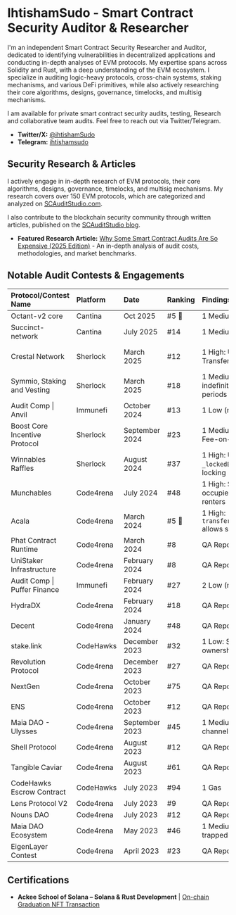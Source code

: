 # IhtishamSudo - Smart Contract Security Auditor & Researcher

I'm an independent Smart Contract Security Researcher and Auditor, dedicated to identifying vulnerabilities in decentralized applications and conducting in-depth analyses of EVM protocols. My expertise spans across Solidity and Rust, with a deep understanding of the EVM ecosystem. I specialize in auditing logic-heavy protocols, cross-chain systems, staking mechanisms, and various DeFi primitives, while also actively researching their core algorithms, designs, governance, timelocks, and multisig mechanisms.

I am available for private smart contract security audits, testing, Research and collaborative team audits. Feel free to reach out via Twitter/Telegram.

-   **Twitter/X:** [@ihtishamSudo](https://twitter.com/ihtishamSudo)
-   **Telegram:** [ihtishamsudo](https://t.me/ihtishamsudo)

## Security Research & Articles

I actively engage in in-depth research of EVM protocols, their core algorithms, designs, governance, timelocks, and multisig mechanisms. My research covers over 150 EVM protocols, which are categorized and analyzed on [SCAuditStudio.com](https://scauditstudio.com/categories).

I also contribute to the blockchain security community through written articles, published on the [SCAuditStudio blog](https://scauditstudio.com/blog).

-   **Featured Research Article:** [Why Some Smart Contract Audits Are So Expensive (2025 Edition)](https://scauditstudio.com/blog/Why-Some-Smart-Contract-Audits-Are-So-Expensive-(2025-Edition)) - An in-depth analysis of audit costs, methodologies, and market benchmarks.

## Notable Audit Contests & Engagements

| Protocol/Contest Name          | Platform  | Date         | Ranking | Findings (High/Medium)                                  | Links                                                                                                                                                                                                                                                          |
| :----------------------------- | :-------- | :----------- | :------ | :-------------------------------------------------------- | :----------------------------------------------------------------------------------------------------------------------------------------------------------------------------------------------------------------------------------------------------------- |
| Octant-v2 core              | Cantina   | Oct 2025      | #5 🏅     | 1 Medium (not yet public)                                 | [Competition](https://cantina.xyz/code/917d796b-48d0-41d0-bb40-be137b7d3db5)  
| Succinct-network             | Cantina   | July 2025    | #14     | 1 Medium (not yet public)                                 | [Competition](https://cantina.xyz/competitions/bd882748-077e-4e55-853f-f8df70109dbb)                                                                                                                                                                            |
| Crestal Network                | Sherlock  | March 2025   | #12     | 1 High: Unauthorized Token Transfers                      | [Contest 755](https://audits.sherlock.xyz/contests/755), [Issue #578](https://github.com/sherlock-audit/2025-03-crestal-network-judging/issues/578)                                                                                                            |
| Symmio, Staking and Vesting    | Sherlock  | March 2025   | #18     | 1 Medium: Malicious actors indefinitely extend reward periods | [Contest 838](https://audits.sherlock.xyz/contests/838), [Issue #488](https://github.com/sherlock-audit/2025-03-symm-io-stacking-judging/issues/488)                                                                                                            |
| Audit Comp \| Anvil            | Immunefi  | October 2024 | #13     | 1 Low (not yet public)                                    | [Competition](https://immunefi.com/audit-competition/audit-comp-anvil)                                                                                                                                                                                       |
| Boost Core Incentive Protocol  | Sherlock  | September 2024| #23     | 1 Medium: Doesn't support Fee-on-Transfer Tokens          | [Contest 426](https://audits.sherlock.xyz/contests/426), [Issue #241](https://github.com/sherlock-audit/2024-06-boost-aa-wallet-judging/issues/241)                                                                                                            |
| Winnables Raffles              | Sherlock  | August 2024  | #37     | 1 High: Unupdated `_lockedETH` leads to fund locking      | [Contest 516](https://audits.sherlock.xyz/contests/516), [Issue #431](https://github.com/sherlock-audit/2024-08-winnables-raffles-judging/issues/431)                                                                                                            |
| Munchables                     | Code4rena | July 2024    | #48     | 1 High: Single plot can be occupied by multiple renters   | [Audit](https://code4rena.com/audits/2024-07-munchables), [Issue #198](https://github.com/code-423n4/2024-07-munchables-findings/issues/198)                                                                                                                    |
| Acala                          | Code4rena | March 2024   | #5 🏅     | 1 High: `transfer_share_and_rewards` allows self transfer | [Audit](https://code4rena.com/audits/2024-03-acala), [Issue #16](https://github.com/code-423n4/2024-03-acala-findings/issues/16)                                                                                                                               |
| Phat Contract Runtime          | Code4rena | March 2024   | #8      | QA Report                                                 | [Audit](https://code4rena.com/audits/2024-03-phat-contract-runtime)                                                                                                                                                                                          |
| UniStaker Infrastructure       | Code4rena | February 2024| #8      | QA Report                                                 | [Audit](https://code4rena.com/audits/2024-02-unistaker-infrastructure)                                                                                                                                                                                       |
| Audit Comp \| Puffer Finance   | Immunefi  | February 2024| #27     | 2 Low (not yet public)                                    | [Competition](https://immunefi.com/audit-competition/pufferfinance-boost)                                                                                                                                                                                    |
| HydraDX                        | Code4rena | February 2024| #18     | QA Report                                                 | [Audit](https://code4rena.com/audits/2024-02-hydradx)                                                                                                                                                                                                        |
| Decent                         | Code4rena | January 2024 | #48     | QA Report                                                 | [Audit](https://code4rena.com/audits/2024-01-decent)                                                                                                                                                                                                         |
| stake.link                     | CodeHawks | December 2023| #32     | 1 Low: Single step ownership transfer process             | [Contest](https://codehawks.cyfrin.io/contests/clqf7mgla0001yeyfah59c674), [Finding](https://codehawks.cyfrin.io/finding/clsbsuzvh0008w600dgthe12h)                                                                                                            |
| Revolution Protocol            | Code4rena | December 2023| #27     | QA Report                                                 | [Audit](https://code4rena.com/audits/2023-12-revolution-protocol)                                                                                                                                                                                            |
| NextGen                        | Code4rena | October 2023 | #75     | QA Report                                                 | [Audit](https://code4rena.com/audits/2023-10-nextgen)                                                                                                                                                                                                        |
| ENS                            | Code4rena | October 2023 | #12     | QA Report                                                 | [Audit](https://code4rena.com/audits/2023-10-ens)                                                                                                                                                                                                            |
| Maia DAO - Ulysses             | Code4rena | September 2023| #45     | 1 Medium: Message channels can be blocked                 | [Audit](https://code4rena.com/audits/2023-09-maia-dao-ulysses), [Issue #399](https://github.com/code-423n4/2023-09-maia-findings/issues/399)                                                                                                                    |
| Shell Protocol                 | Code4rena | August 2023  | #12     | QA Report                                                 | [Audit](https://code4rena.com/audits/2023-08-shell-protocol)                                                                                                                                                                                                 |
| Tangible Caviar                | Code4rena | August 2023  | #61     | QA Report                                                 | [Audit](https://code4rena.com/audits/2023-08-tangible-caviar)                                                                                                                                                                                                |
| CodeHawks Escrow Contract      | CodeHawks | July 2023    | #94     | 1 Gas                   | [Contest](https://codehawks.cyfrin.io/contests/cljyfxlc40003jq082s0wemya), [Finding](https://codehawks.cyfrin.io/finding/clm849f2u02jxw9rul35t8o81)                                                                                                            |
| Lens Protocol V2               | Code4rena | July 2023    | #9      | QA Report                                                 | [Audit](https://code4rena.com/audits/2023-07-lens-protocol-v2)                                                                                                                                                                                               |
| Nouns DAO                      | Code4rena | July 2023    | #12     | QA Report                                                 | [Audit](https://code4rena.com/audits/2023-07-nouns-dao)                                                                                                                                                                                                      |
| Maia DAO Ecosystem             | Code4rena | May 2023     | #46     | 1 Medium: Protocol fees trapped in Talos vault            | [Audit](https://code4rena.com/audits/2023-05-maia-dao-ecosystem), [Issue #583](https://github.com/code-423n4/2023-05-maia-findings/issues/583)                                                                                                                |
| EigenLayer Contest             | Code4rena | April 2023   | #23     | QA Report                                                 | [Audit](https://code4rena.com/audits/2023-04-eigenlayer-contest)                                                                                                                                                                                             |


## Certifications

-   **Ackee School of Solana – Solana & Rust Development** | [On-chain Graduation NFT Transaction](https://solscan.io/tx/3YYEpgmMESSDcKGcSSkKe49Dc62GRdGHRh6tnoRt9bHTpG56NRsoYoLVYHsbBTbaxVoygBGg1BgzENNwKyPYEe1U)
